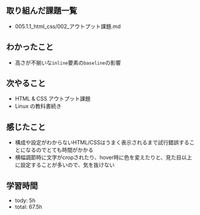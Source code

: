 
## 取り組んだ課題一覧

- 005.1.1_html_css/002_アウトプット課題.md

## わかったこと
- 高さが不揃いな`inline`要素の`baseline`の影響

## 次やること
- HTML & CSS アウトプット課題
- Linux の教科書続き

## 感じたこと
- 構成や設定がわからないHTML/CSSはうまく表示されるまで試行錯誤することになるのでとても時間がかかる
- 横幅調節時に文字がcropされたり、hover時に色を変えたりと、見た目以上に設定することが多いので、気を抜けない

## 学習時間
- tody: 5h
- total: 67.5h